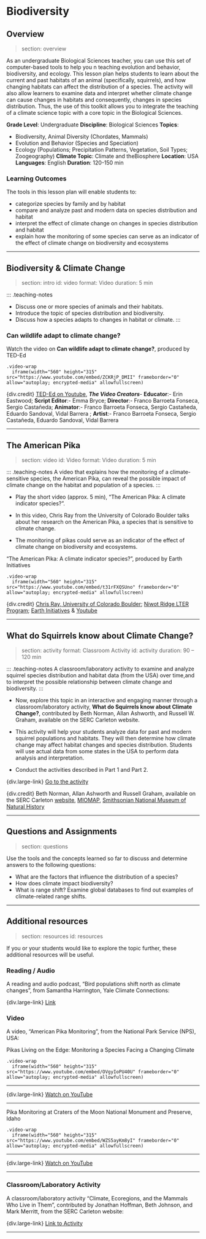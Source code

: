 # Biodiversity

## Overview
> section: overview

As an undergraduate Biological Sciences teacher, you can use this set of computer-based tools to help you n teaching evolution and behavior, biodiversity, and ecology.
This lesson plan helps students to learn about the current and past habitats of an animal (specifically, squirrels), and how changing habitats can affect the distribution of a species. The activity will also allow learners to examine data and interpret whether climate change can cause changes in habitats and consequently, changes in species distribution.
Thus, the use of this toolkit allows you to integrate the teaching of a climate science topic with a core topic in the Biological Sciences.

__Grade Level__: Undergraduate
__Discipline__: Biological Sciences
__Topics__: 
* Biodiversity, Animal Diversity (Chordates, Mammals)
* Evolution and Behavior (Species and Speciation)
* Ecology (Populations; Precipitation Patterns, Vegetation,
Soil Types; Zoogeography)
__Climate Topic__: Climate and theBiosphere
__Location__: USA  
__Languages__: English
__Duration__: 120-150 min

### Learning Outcomes

The tools in this lesson plan will enable students to:

* categorize species by family and by habitat
* compare and analyze past and modern data on species distribution and habitat
* interpret the effect of climate change on changes in species distribution and habitat
* explain how the monitoring of some species can serve as an indicator of the effect of climate change on biodiversity and ecosystems

---

## Biodiversity & Climate Change
> section: intro
> id: video
> format: Video
> duration: 5 min

::: .teaching-notes
* Discuss one or more species of animals and their habitats.
* Introduce the topic of species distribution and biodiversity.
* Discuss how a species adapts to changes in habitat or climate.
:::

### Can wildlife adapt to climate change?
Watch the video on **Can wildlife adapt to climate change?**, produced by TED-Ed

    .video-wrap
      iframe(width="560" height="315" src="https://www.youtube.com/embed/ZCKRjP_DMII" frameborder="0" allow="autoplay; encrypted-media" allowfullscreen)

{div.credit} [TED-Ed on Youtube](https://www.youtube.com/channel/UCsooa4yRKGN_zEE8iknghZA), 
***The Video Creators***-  **Educator**:- Erin Eastwood; **Script Editor**:- Emma Bryce; **Director**:- Franco Barroeta Fonseca, Sergio Castañeda; **Animator**:- Franco Barroeta Fonseca, Sergio Castañeda, Eduardo Sandoval, Vidal Barrera ; **Artist**:- Franco Barroeta Fonseca, Sergio Castañeda, Eduardo Sandoval, Vidal Barrera

---

## The American Pika
> section: video
> id: Video
> format: Video
> duration: 5 min

::: .teaching-notes
A video that explains how the monitoring of a climate-sensitive species, the American Pika, can reveal the possible impact of climate change on the habitat and population of a species.
:::

* Play the short video (approx. 5 min), “The American Pika: A climate indicator species?”. 

* In this video, Chris Ray from the University of Colorado Boulder talks about her research on the American Pika, a species that is sensitive to climate change. 

* The monitoring of pikas could serve as an indicator of the effect of climate change on biodiversity and ecosystems.

“The American Pika: A climate indicator species?”, produced by Earth Initiatives

    .video-wrap
      iframe(width="560" height="315" src="https://www.youtube.com/embed/t31rFXQSUno" frameborder="0" allow="autoplay; encrypted-media" allowfullscreen)

{div.credit}  [Chris Ray, University of Colorado Boulder](https://instaar.colorado.edu/people/chris-ray/); [Niwot Ridge LTER Program](http://niwot.colorado.edu/); [Earth Initiatives](http://earth-initiatives.org/) & [Youtube](https://www.youtube.com/)

---

## What do Squirrels know about Climate Change?
> section: activity
> format: Classroom Activity
> id: activity
> duration: 90 – 120 min

::: .teaching-notes
A classroom/laboratory activity to examine and analyze squirrel species distribution and habitat data (from the USA) over time,and to interpret the possible relationship between climate change and biodiversity.
:::

* Now, explore this topic in an interactive and engaging manner through a classroom/laboratory activity, **What do Squirrels know about Climate Change?**, contributed by Beth Norman, Allan Ashworth, and Russell W. Graham, available on the SERC Carleton website.

* This activity will help your students analyze data for past and modern squirrel populations and habitats. They will then determine how climate change may affect habitat changes and species distribution. Students will use actual data from some states in the USA to perform data analysis and interpretation.

* Conduct the activities described in Part 1 and Part 2.

{div.large-link} [Go to the activity](https://serc.carleton.edu/NAGTWorkshops/climatechange/paleoclim_activity_ideas/squirrels.html)

{div.credit}  Beth Norman, Allan Ashworth and Russell Graham, available on the SERC Carleton [website](https://serc.carleton.edu/NAGTWorkshops/climatechange/paleoclim_activity_ideas/squirrels.html), [MIOMAP](http://www.ucmp.berkeley.edu/miomap/), [Smithsonian National Museum of Natural History](https://naturalhistory.si.edu/mna/about.cfm)

---

## Questions and Assignments
> section: questions

Use the tools and the concepts learned so far to discuss and determine answers to the following questions:

*  What are the factors that influence the distribution of a species?
* How does climate impact biodiversity?
* What is range shift? Examine global databases to find out examples of climate-related range shifts.

---

## Additional resources
> section: resources
> id: resources

If you or your students would like to explore the topic further, these additional resources will be useful.

### Reading / Audio	 
A reading and audio podcast, “Bird populations shift north as climate changes”, from Samantha Harrington, Yale Climate Connections: 

{div.large-link} [Link](https://www.yaleclimateconnections.org/2017/07/bird-populations-shift-north-as-climate-changes/)

### Video
A video, “American Pika Monitoring”, from the National Park Service (NPS), USA: 

Pikas Living on the Edge: Monitoring a Species Facing a Changing Climate

    .video-wrap
      iframe(width="560" height="315" src="https://www.youtube.com/embed/OVgyIoPU40U" frameborder="0" allow="autoplay; encrypted-media" allowfullscreen)

<hr>

{div.large-link} [Watch on YouTube](https://www.youtube.com/watch?v=OVgyIoPU40U)

<hr>

Pika Monitoring at Craters of the Moon National Monument and Preserve, Idaho

    .video-wrap
      iframe(width="560" height="315" src="https://www.youtube.com/embed/WZS5ayKm8yI" frameborder="0" allow="autoplay; encrypted-media" allowfullscreen)

<hr>

{div.large-link} [Watch on YouTube](https://www.youtube.com/watch?v=WZS5ayKm8yI)

<hr>


### Classroom/Laboratory Activity	
A classroom/laboratory activity “Climate, Ecoregions, and the Mammals Who Live in Them”, contributed by Jonathan Hoffman, Beth Johnson, and Mark Merritt, from the SERC Carleton website: 

{div.large-link} [Link to Activity](https://serc.carleton.edu/NAGTWorkshops/climatechange/paleoclim_activity_ideas/ecoregions.html)


---